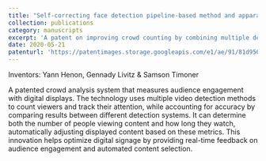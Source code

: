 ```yaml
---
title: "Self-correcting face detection pipeline-based method and apparatus for censusing a crowd"
collection: publications
category: manuscripts
excerpt: 'A patent on improving crowd counting by combining multiple detectors.'
date: 2020-05-21
patenturl: 'https://patentimages.storage.googleapis.com/e1/ae/91/81d956415a4239/US11151390.pdf'
---
```


Inventors: Yann Henon, Gennady Livitz & Samson Timoner

A patented crowd analysis system that measures audience engagement with digital displays. The technology uses multiple video detection methods to count viewers and track their attention, while accounting for accuracy by comparing results between different detection systems. It can determine both the number of people viewing content and how long they watch, automatically adjusting displayed content based on these metrics. This innovation helps optimize digital signage by providing real-time feedback on audience engagement and automated content selection.